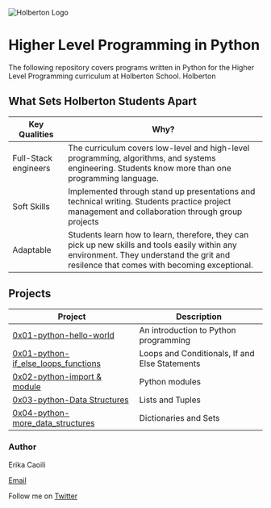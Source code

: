 ![Holberton Logo](https://i.ibb.co/nMtRXQR/Holberton.png)

# Higher Level Programming in Python 

The following repository covers programs written in Python for the Higher Level Programming curriculum at Holberton School. Holberton 

## What Sets Holberton Students Apart

| Key Qualities | Why? |
| --- | --- |
| Full-Stack engineers | The curriculum covers low-level and high-level programming, algorithms, and systems engineering. Students know more than one programming language.
| Soft Skills | Implemented through stand up presentations and technical writing. Students practice project management and collaboration through group projects |
| Adaptable | Students learn how to learn, therefore, they can pick up new skills and tools easily within any environment. They understand the grit and resilence that comes with becoming exceptional. |

## Projects
| Project | Description |
| --- | --- |
| [0x01-python-hello-world](https://github.com/ecaoili24/holbertonschool-higher_level_programming/tree/master/0x00-python-hello_world) | An introduction to Python programming |
| [0x01-python-if_else_loops_functions](https://github.com/ecaoili24/holbertonschool-higher_level_programming/tree/master/0x01-python-if_else_loops_functions) | Loops and Conditionals, If and Else Statements |
| [0x02-python-import & module](https://github.com/ecaoili24/holbertonschool-higher_level_programming/tree/master/0x02-python-import_modules) | Python modules |
| [0x03-python-Data Structures](https://github.com/ecaoili24/holbertonschool-higher_level_programming/tree/master/0x03-python-data_structures) | Lists and Tuples |
| [0x04-python-more_data_structures](https://github.com/ecaoili24/holbertonschool-higher_level_programming/tree/master/0x04-python-more_data_structures) | Dictionaries and Sets |

### Author

Erika Caoili

[Email](erika.caoili@gmail.com)

Follow me on [Twitter](https://twitter.com/CaoiliErika)

